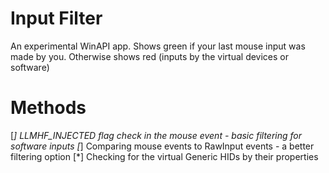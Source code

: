 # Input Filter
An experimental WinAPI app. Shows green if your last mouse input was made by you. Otherwise shows red (inputs by the virtual devices or software)
# Methods
[*] LLMHF_INJECTED flag check in the mouse event - basic filtering for software inputs
[*] Comparing mouse events to RawInput events - a better filtering option
[*] Checking for the virtual Generic HIDs by their properties